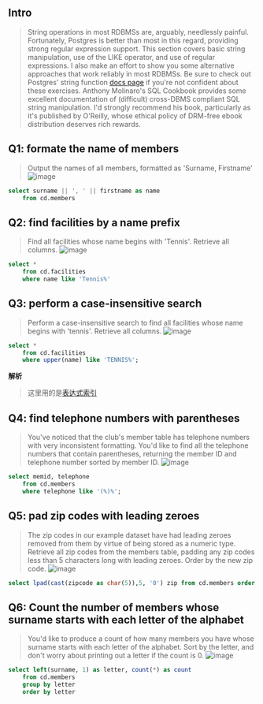 ## Intro
> String operations in most RDBMSs are, arguably, needlessly painful. Fortunately, Postgres is better than most in this regard, providing strong regular expression support. This section covers basic string manipulation, use of the LIKE operator, and use of regular expressions. I also make an effort to show you some alternative approaches that work reliably in most RDBMSs. Be sure to check out Postgres' string function [docs page](http://www.postgresql.org/docs/current/static/functions-matching.html) if you're not confident about these exercises.
Anthony Molinaro's SQL Cookbook provides some excellent documentation of (difficult) cross-DBMS compliant SQL string manipulation. I'd strongly recommend his book, particularly as it's published by O'Reilly, whose ethical policy of DRM-free ebook distribution deserves rich rewards.

## Q1: formate the name of members

> Output the names of all members, formatted as 'Surname, Firstname' 
![image](https://user-images.githubusercontent.com/19871320/59477482-ec6ff480-8e87-11e9-9b0e-504a1587f664.png)

```sql
select surname || ', ' || firstname as name
	from cd.members
```

## Q2: find facilities by a name prefix

> Find all facilities whose name begins with 'Tennis'. Retrieve all columns. 
![image](https://user-images.githubusercontent.com/19871320/59477557-3fe24280-8e88-11e9-8097-9e9f0d96a592.png)

```sql
select *
	from cd.facilities
	where name like 'Tennis%'
```

## Q3: perform a case-insensitive search

> Perform a case-insensitive search to find all facilities whose name begins with 'tennis'. Retrieve all columns.
![image](https://user-images.githubusercontent.com/19871320/59477653-b8e19a00-8e88-11e9-811a-9d4c872cbe88.png)

```sql
select *
	from cd.facilities
	where upper(name) like 'TENNIS%';
```
**解析**
> 这里用的是[表达式索引](http://www.postgres.cn/docs/9.5/indexes-expressional.html)

## Q4: find telephone numbers with parentheses

> You've noticed that the club's member table has telephone numbers with very inconsistent formatting. You'd like to find all the telephone numbers that contain parentheses, returning the member ID and telephone number sorted by member ID.
![image](https://user-images.githubusercontent.com/19871320/59478282-5b028180-8e8b-11e9-99a6-d438c37228e2.png)

```sql
select memid, telephone
	from cd.members
	where telephone like '(%)%';
```
## Q5: pad zip codes with leading zeroes

> The zip codes in our example dataset have had leading zeroes removed from them by virtue of being stored as a numeric type. Retrieve all zip codes from the members table, padding any zip codes less than 5 characters long with leading zeroes. Order by the new zip code. 
![image](https://user-images.githubusercontent.com/19871320/59484897-41226800-8ea6-11e9-869c-47f77a1bbe1a.png)

```sql
select lpad(cast(zipcode as char(5)),5, '0') zip from cd.members order by zip  
```

## Q6: Count the number of members whose surname starts with each letter of the alphabet 

> You'd like to produce a count of how many members you have whose surname starts with each letter of the alphabet. Sort by the letter, and don't worry about printing out a letter if the count is 0.
![image](https://user-images.githubusercontent.com/19871320/59477557-3fe24280-8e88-11e9-8097-9e9f0d96a592.png)

```sql
select left(surname, 1) as letter, count(*) as count
	from cd.members
	group by letter
	order by letter
```
